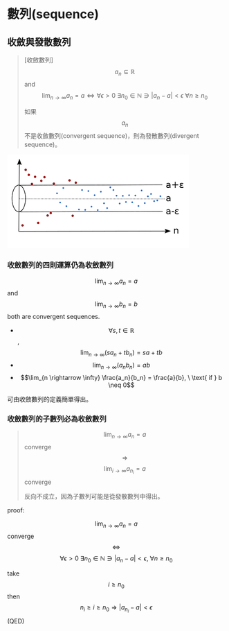 # 數列\(sequence\)

## 收斂與發散數列

> \[收斂數列\]$$ {a_n} \subseteq \mathbb{R}$$ and $$\lim_{n \rightarrow \infty} a_n = a \Leftrightarrow   \forall \epsilon > 0 \ \exists n_0 \in \mathbb{N} \ni |a_n -a| < \epsilon\ \forall n \geq n_0$$
>
> 如果$${a_n}$$不是收斂數列\(convergent sequence\)，則為發散數列\(divergent sequence\)。

![&#x6536;&#x6582;&#x6578;&#x5217;&#x6703;&#x5728;&#x6536;&#x6582;&#x503C;&#x9644;&#x8FD1;&#x8D8A;&#x7E2E;&#x8D8A;&#x8FD1;](../.gitbook/assets/limit_sequence-min.png)

### 收斂數列的四則運算仍為收斂數列

$$\lim_{n \rightarrow \infty} a_n = a$$  and $$\lim_{n \rightarrow \infty} b_n = b$$both are convergent sequences.

* $$ \forall s, t \in \mathbb{R}$$,$$ \lim_{n \rightarrow \infty} (s a_n + t b_n) =  sa + tb$$
* $$\lim_{n \rightarrow \infty} (a_n b_n) = ab$$
* $$\lim_{n \rightarrow \infty} \frac{a_n}{b_n} = \frac{a}{b}, \ \text{ if } b \neq 0$$

可由收斂數列的定義簡單得出。

### 收斂數列的子數列必為收斂數列

> $$\lim_{n \rightarrow \infty} a_n = a$$converge $$\Rightarrow$$$$\lim_{i \rightarrow \infty} a_{n_i}=a$$converge
>
> 反向不成立，因為子數列可能是從發散數列中得出。

proof:

$$\lim_{n \rightarrow \infty} a_n = a$$ converge $$ \Leftrightarrow $$$$\forall \epsilon > 0 \ \exists n_0 \in \mathbb{N} \ni |a_n - a| < \epsilon, \ \forall n \geq n_0$$

take $$i \geq n_0$$then $$n_i \geq i \geq n_0 \Rightarrow |a_{n_i} - a|<\epsilon$$ \(QED\)

### 



